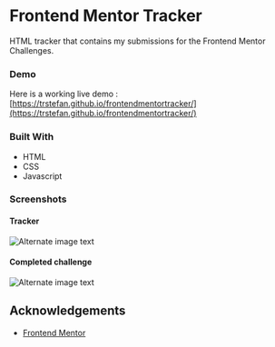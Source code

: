 # Frontend Mentor Tracker

HTML tracker that contains my submissions for the Frontend Mentor Challenges.

### Demo

Here is a working live demo : [https://trstefan.github.io/frontendmentortracker/](https://trstefan.github.io/frontendmentortracker/)

### Built With

- HTML
- CSS
- Javascript

### Screenshots
#### Tracker 
![Alternate image text](https://i.ibb.co/w690Mdk/FMT.png)

#### Completed challenge   
![Alternate image text](https://i.ibb.co/s2V2JsS/FMTSingle.png)

## Acknowledgements

 - [Frontend Mentor](https://www.frontendmentor.io/challenges)
